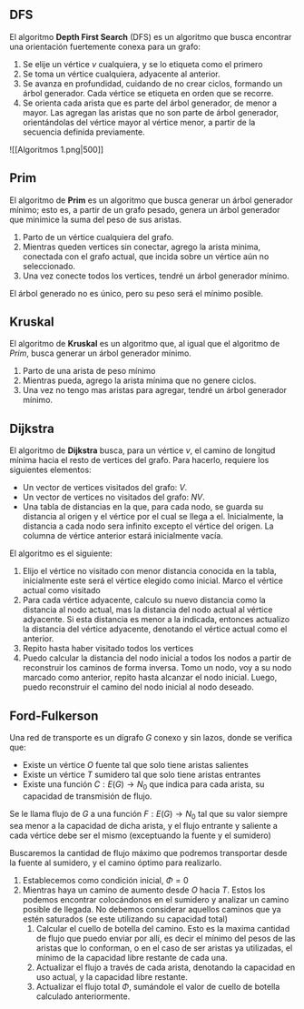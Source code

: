 ## DFS

El algoritmo **Depth First Search** (DFS) es un algoritmo que busca encontrar una orientación fuertemente conexa para un grafo:

1. Se elije un vértice $v$ cualquiera, y se lo etiqueta como el primero
2. Se toma un vértice cualquiera, adyacente al anterior.
3. Se avanza en profundidad, cuidando de no crear ciclos, formando un árbol generador. Cada vértice se etiqueta en orden que se recorre.
4. Se orienta cada arista que es parte del árbol generador, de menor a mayor. Las agregan las aristas que no son parte de árbol generador, orientándolas del vértice mayor al vértice menor, a partir de la secuencia definida previamente.

![[Algoritmos 1.png|500]]

## Prim

El algoritmo de **Prim** es un algoritmo que busca generar un árbol generador mínimo; esto es, a partir de un grafo pesado, genera un árbol generador que minimice la suma del peso de sus aristas.

1. Parto de un vértice cualquiera del grafo.
2. Mientras queden vertices sin conectar, agrego la arista minima, conectada con el grafo actual, que incida sobre un vértice aún no seleccionado.
3. Una vez conecte todos los vertices, tendré un árbol generador mínimo.

El árbol generado no es único, pero su peso será el mínimo posible.

## Kruskal

El algoritmo de **Kruskal** es un algoritmo que, al igual que el algoritmo de *Prim*, busca generar un árbol generador mínimo.

1. Parto de una arista de peso mínimo
2. Mientras pueda, agrego la arista mínima que no genere ciclos.
3. Una vez no tengo mas aristas para agregar, tendré un árbol generador mínimo.

## Dijkstra

El algoritmo de **Dijkstra** busca, para un vértice $v$, el camino de longitud mínima hacia el resto de vertices del grafo. Para hacerlo, requiere los siguientes elementos:

- Un vector de vertices visitados del grafo: $V$.
- Un vector de vertices no visitados del grafo: $NV$.
- Una tabla de distancias en la que, para cada nodo, se guarda su distancia al origen y el vértice por el cual se llega a el. Inicialmente, la distancia a cada nodo sera infinito excepto el vértice del origen. La columna de vértice anterior estará inicialmente vacía.

El algoritmo es el siguiente:

1. Elijo el vértice no visitado con menor distancia conocida en la tabla, inicialmente este será el vértice elegido como inicial. Marco el vértice actual como visitado
2. Para cada vértice adyacente, calculo su nuevo distancia como la distancia al nodo actual, mas la distancia del nodo actual al vértice adyacente. Si esta distancia es menor a la indicada, entonces actualizo la distancia del vértice adyacente, denotando el vértice actual como el anterior.
3. Repito hasta haber visitado todos los vertices
4. Puedo calcular la distancia del nodo inicial a todos los nodos a partir de reconstruir los caminos de forma inversa. Tomo un nodo, voy a su nodo marcado como anterior, repito hasta alcanzar el nodo inicial. Luego, puedo reconstruir el camino del nodo inicial al nodo deseado.

## Ford-Fulkerson

Una red de transporte es un dígrafo $G$ conexo y sin lazos, donde se verifica que:

- Existe un vértice $O$ fuente tal que solo tiene aristas salientes
- Existe un vértice $T$ sumidero tal que solo tiene aristas entrantes
- Existe una función $C: E(G) \to N_0$ que indica para cada arista, su capacidad de transmisión de flujo.

Se le llama flujo de $G$ a una función $F: E(G) \to N_0$ tal que su valor siempre sea menor a la capacidad de dicha arista, y el flujo entrante y saliente a cada vértice debe ser el mismo (exceptuando la fuente y el sumidero)

Buscaremos la cantidad de flujo máximo que podremos transportar desde la fuente al sumidero, y el camino óptimo para realizarlo.

1. Establecemos como condición inicial, $\Phi = 0$
2. Mientras haya un camino de aumento desde $O$ hacia $T$. Estos los podemos encontrar colocándonos en el sumidero y analizar un camino posible de llegada. No debemos considerar aquellos caminos que ya estén saturados (se este utilizando su capacidad total)
	1. Calcular el cuello de botella del camino. Esto es la maxima cantidad de flujo que puedo enviar por allí, es decir el mínimo del pesos de las aristas que lo conforman, o en el caso de ser aristas ya utilizadas, el mínimo de la capacidad libre restante de cada una.
	2. Actualizar el flujo a través de cada arista, denotando la capacidad en uso actual, y la capacidad libre restante.
	3. Actualizar el flujo total $\Phi$, sumándole el valor de cuello de botella calculado anteriormente.

